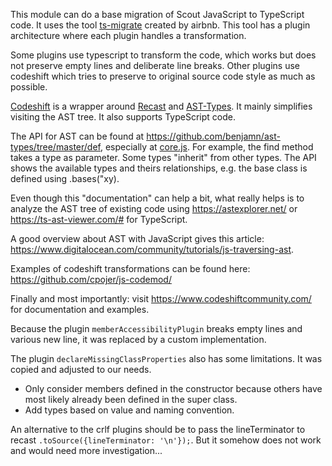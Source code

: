 This module can do a base migration of Scout JavaScript to TypeScript code.
It uses the tool [ts-migrate](https://github.com/airbnb/ts-migrate) created by airbnb.
This tool has a plugin architecture where each plugin handles a transformation.

Some plugins use typescript to transform the code, which works but does not preserve empty lines and
deliberate line breaks.
Other plugins use codeshift which tries to preserve to original source code style as much as possible.

[Codeshift](https://github.com/facebook/jscodeshift) is a wrapper around [Recast](https://github.com/benjamn/recast) and [AST-Types](https://github.com/benjamn/ast-types).
It mainly simplifies visiting the AST tree. It also supports TypeScript code.

The API for AST can be found at https://github.com/benjamn/ast-types/tree/master/def, especially at [core.js](https://github.com/benjamn/ast-types/blob/master/def/core.ts).
For example, the find method takes a type as parameter. Some types "inherit" from other types.
The API shows the available types and theirs relationships, e.g. the base class is defined using .bases("xy).

Even though this "documentation" can help a bit, what really helps is to analyze the AST tree of existing code using https://astexplorer.net/ or https://ts-ast-viewer.com/# for TypeScript.

A good overview about AST with JavaScript gives this article: https://www.digitalocean.com/community/tutorials/js-traversing-ast.

Examples of codeshift transformations can be found here: https://github.com/cpojer/js-codemod/

Finally and most importantly: visit https://www.codeshiftcommunity.com/ for documentation and examples.

Because the plugin `memberAccessibilityPlugin` breaks empty lines and various new line, it was replaced
by a custom implementation.

The plugin `declareMissingClassProperties` also has some limitations. It was copied and adjusted to our needs.
- Only consider members defined in the constructor because others have most likely already been defined in the super class.
- Add types based on value and naming convention.

An alternative to the crlf plugins should be to pass the lineTerminator to recast `.toSource({lineTerminator: '\n'});`.
But it somehow does not work and would need more investigation...
